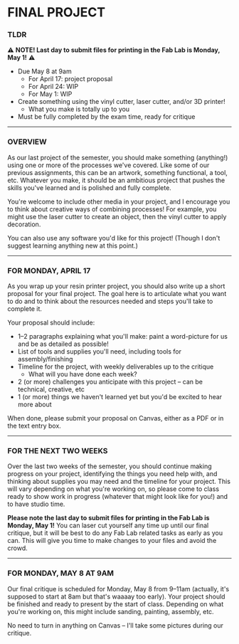 # FINAL PROJECT

### TLDR

⚠️ **NOTE! Last day to submit files for printing in the Fab Lab is Monday, May 1!** ⚠️  

* Due May 8 at 9am  
  * For April 17: project proposal  
  * For April 24: WIP  
  * For May 1: WIP  
* Create something using the vinyl cutter, laser cutter, and/or 3D printer!  
  * What you make is totally up to you  
* Must be fully completed by the exam time, ready for critique  

- - -

### OVERVIEW  
As our last project of the semester, you should make something (anything!) using one or more of the processes we've covered. Like some of our previous assignments, this can be an artwork, something functional, a tool, etc. Whatever you make, it should be an ambitious project that pushes the skills you've learned and is polished and fully complete.

You're welcome to include other media in your project, and I encourage you to think about creative ways of combining processes! For example, you might use the laser cutter to create an object, then the vinyl cutter to apply decoration.

You can also use any software you'd like for this project! (Though I don't suggest learning anything new at this point.)

- - -

### FOR MONDAY, APRIL 17  
As you wrap up your resin printer project, you should also write up a short proposal for your final project. The goal here is to articulate what you want to do and to think about the resources needed and steps you'll take to complete it.

Your proposal should include:  
* 1–2 paragraphs explaining what you'll make: paint a word-picture for us and be as detailed as possible!  
* List of tools and supplies you'll need, including tools for assembly/finishing  
* Timeline for the project, with weekly deliverables up to the critique  
  * What will you have done each week?  
* 2 (or more) challenges you anticipate with this project – can be technical, creative, etc  
* 1 (or more) things we haven't learned yet but you'd be excited to hear more about  

When done, please submit your proposal on Canvas, either as a PDF or in the text entry box.  

- - -

### FOR THE NEXT TWO WEEKS  
Over the last two weeks of the semester, you should continue making progress on your project, identifying the things you need help with, and thinking about supplies you may need and the timeline for your project. This will vary depending on what you're working on, so please come to class ready to show work in progress (whatever that might look like for you!) and to have studio time.

**Please note the last day to submit files for printing in the Fab Lab is Monday, May 1!** You can laser cut yourself any time up until our final critique, but it will be best to do any Fab Lab related tasks as early as you can. This will give you time to make changes to your files and avoid the crowd.

- - -

### FOR MONDAY, MAY 8 AT 9AM  
Our final critique is scheduled for Monday, May 8 from 9–11am (actually, it's supposed to start at 8am but that's waaaay too early). Your project should be finished and ready to present by the start of class. Depending on what you're working on, this might include sanding, painting, assembly, etc.

No need to turn in anything on Canvas – I'll take some pictures during our critique.

